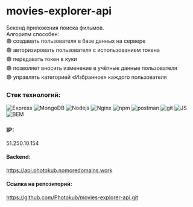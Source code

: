 # movies-explorer-api

Бекенд приложения поиска фильмов.  
Алгоритм способен:  
🟢 создавать пользователя в базе данных на сервере   
🟢 авторизировать пользователя с использованием токена   
🟢 передавать токен в куки   
🟢 позволяет вносить изменение в учётные данные пользователя  
🟢 управлять категорией «Избранное» каждого пользователя

### Стек технологий:
<p>
<img alt="Express" src="https://img.shields.io/badge/Express.js-%23ddd?style=flat-square&logo=Express&logoColor=black" />
<img alt="MongoDB" src="https://img.shields.io/badge/-MongoDB-13aa52?style=flat-square&logo=mongodb&logoColor=white" />
<img alt="Nodejs" src="https://img.shields.io/badge/-Nodejs-43853d?style=flat-square&logo=Node.js&logoColor=white" />
<img alt="Nginx" src="https://img.shields.io/badge/Nginx-%23099639?style=flat-square&logo=Nginx" />
<img alt="npm" src="https://img.shields.io/badge/-NPM-CB3837?style=flat-square&logo=npm&logoColor=white" />
<img alt="postman" src="https://img.shields.io/badge/Postman-rgb(255%2C%20108%2C%2055)?style=flat-square&logo=Postman&logoColor=white" />
<img alt="git" src="https://img.shields.io/badge/-Git-F05032?style=flat-square&logo=git&logoColor=white" />
<img alt="JS" src="https://img.shields.io/badge/JS-yellow?style=flat-square&logo=JavaScript" />
<img alt="BEM" src="https://img.shields.io/badge/BEM-black?style=flat-square&logo=bem" />
</p>

### IP:
51.250.10.154
#### Backend:
https://api.photokub.nomoredomains.work
#### Ссылка на репозиторий:
https://github.com/Photokub/movies-explorer-api.git
